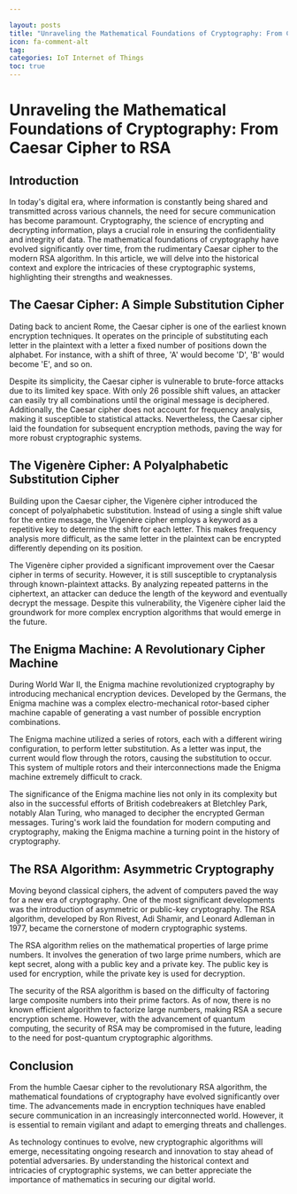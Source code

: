 ```yaml
---

layout: posts
title: "Unraveling the Mathematical Foundations of Cryptography: From Caesar Cipher to RSA"
icon: fa-comment-alt
tag:      
categories: IoT Internet of Things
toc: true
---
```




# Unraveling the Mathematical Foundations of Cryptography: From Caesar Cipher to RSA

## Introduction

In today's digital era, where information is constantly being shared and transmitted across various channels, the need for secure communication has become paramount. Cryptography, the science of encrypting and decrypting information, plays a crucial role in ensuring the confidentiality and integrity of data. The mathematical foundations of cryptography have evolved significantly over time, from the rudimentary Caesar cipher to the modern RSA algorithm. In this article, we will delve into the historical context and explore the intricacies of these cryptographic systems, highlighting their strengths and weaknesses.

## The Caesar Cipher: A Simple Substitution Cipher

Dating back to ancient Rome, the Caesar cipher is one of the earliest known encryption techniques. It operates on the principle of substituting each letter in the plaintext with a letter a fixed number of positions down the alphabet. For instance, with a shift of three, 'A' would become 'D', 'B' would become 'E', and so on.

Despite its simplicity, the Caesar cipher is vulnerable to brute-force attacks due to its limited key space. With only 26 possible shift values, an attacker can easily try all combinations until the original message is deciphered. Additionally, the Caesar cipher does not account for frequency analysis, making it susceptible to statistical attacks. Nevertheless, the Caesar cipher laid the foundation for subsequent encryption methods, paving the way for more robust cryptographic systems.

## The Vigenère Cipher: A Polyalphabetic Substitution Cipher

Building upon the Caesar cipher, the Vigenère cipher introduced the concept of polyalphabetic substitution. Instead of using a single shift value for the entire message, the Vigenère cipher employs a keyword as a repetitive key to determine the shift for each letter. This makes frequency analysis more difficult, as the same letter in the plaintext can be encrypted differently depending on its position.

The Vigenère cipher provided a significant improvement over the Caesar cipher in terms of security. However, it is still susceptible to cryptanalysis through known-plaintext attacks. By analyzing repeated patterns in the ciphertext, an attacker can deduce the length of the keyword and eventually decrypt the message. Despite this vulnerability, the Vigenère cipher laid the groundwork for more complex encryption algorithms that would emerge in the future.

## The Enigma Machine: A Revolutionary Cipher Machine

During World War II, the Enigma machine revolutionized cryptography by introducing mechanical encryption devices. Developed by the Germans, the Enigma machine was a complex electro-mechanical rotor-based cipher machine capable of generating a vast number of possible encryption combinations.

The Enigma machine utilized a series of rotors, each with a different wiring configuration, to perform letter substitution. As a letter was input, the current would flow through the rotors, causing the substitution to occur. This system of multiple rotors and their interconnections made the Enigma machine extremely difficult to crack.

The significance of the Enigma machine lies not only in its complexity but also in the successful efforts of British codebreakers at Bletchley Park, notably Alan Turing, who managed to decipher the encrypted German messages. Turing's work laid the foundation for modern computing and cryptography, making the Enigma machine a turning point in the history of cryptography.

## The RSA Algorithm: Asymmetric Cryptography

Moving beyond classical ciphers, the advent of computers paved the way for a new era of cryptography. One of the most significant developments was the introduction of asymmetric or public-key cryptography. The RSA algorithm, developed by Ron Rivest, Adi Shamir, and Leonard Adleman in 1977, became the cornerstone of modern cryptographic systems.

The RSA algorithm relies on the mathematical properties of large prime numbers. It involves the generation of two large prime numbers, which are kept secret, along with a public key and a private key. The public key is used for encryption, while the private key is used for decryption.

The security of the RSA algorithm is based on the difficulty of factoring large composite numbers into their prime factors. As of now, there is no known efficient algorithm to factorize large numbers, making RSA a secure encryption scheme. However, with the advancement of quantum computing, the security of RSA may be compromised in the future, leading to the need for post-quantum cryptographic algorithms.

## Conclusion

From the humble Caesar cipher to the revolutionary RSA algorithm, the mathematical foundations of cryptography have evolved significantly over time. The advancements made in encryption techniques have enabled secure communication in an increasingly interconnected world. However, it is essential to remain vigilant and adapt to emerging threats and challenges.

As technology continues to evolve, new cryptographic algorithms will emerge, necessitating ongoing research and innovation to stay ahead of potential adversaries. By understanding the historical context and intricacies of cryptographic systems, we can better appreciate the importance of mathematics in securing our digital world.
